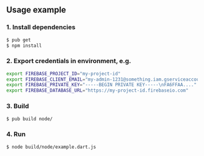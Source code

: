 ## Usage example

### 1. Install dependencies

```bash
$ pub get
$ npm install
```

### 2. Export credentials in environment, e.g.

```bash
export FIREBASE_PROJECT_ID="my-project-id"
export FIREBASE_CLIENT_EMAIL="my-admin-1231@something.iam.gserviceaccount.com"
export FIREBASE_PRIVATE_KEY="-----BEGIN PRIVATE KEY-----\nFA6FFAA...."
export FIREBASE_DATABASE_URL="https://my-project-id.firebaseio.com"
```

### 3. Build

```bash
$ pub build node/
```

### 4. Run

```bash
$ node build/node/example.dart.js
```
